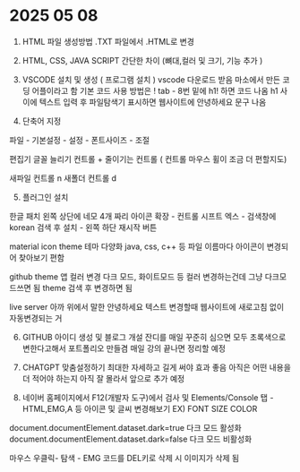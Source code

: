# 2025 05 08

1. HTML 파일 생성방법 .TXT 파일에서 .HTML로 변경

2. HTML, CSS, JAVA SCRIPT 간단한 차이 (뼈대,컬러 및 크기, 기능 추가 )

3. VSCODE 설치 및 생성 ( 프로그램 설치 )
vscode 다운로드 받음 마소에서 만든 코딩 어플이라고 함
기본 코드 사용 방법은 ! tab - 8번 <body> 밑에 h1! 하면 코드 나옴 h1 사이에 텍스트 입력 후
파일탐색기 표시하면 웹사이트에 안녕하세요 문구 나옴

4. 단축어 지정

파일 - 기본설정 - 설정 - 폰트사이즈 - 조절

편집기 글꼴 늘리기 컨트롤 + 줄이기는 컨트롤 
( 컨트롤 마우스 휠이 조금 더 편할지도)

새파일 컨트롤 n 새폴더 컨트롤 d



5. 플러그인 설치

한글 패치 
왼쪽 상단에 네모 4개 짜리 아이콘 확장 - 컨트롤 시프트 엑스 - 검색창에 korean 검색 후 설치 - 왼쪽 하단 재시작 버튼 

material icon theme  테마 다양화
java, css, c++ 등 파일 이름마다 아이콘이 변경되어 찾아보기 편함

​github theme 
앱 컬러 변경
다크 모드, 화이트모드 등 컬러 변경하는건데 그냥 다크모드쓰면 됨
​theme 검색 후 변경하면 됨

live server 
아까 위에서 말한 안녕하세요 텍스트 변경할때 웹사이트에 새로고침 없이 자동변경되는 거

   
6. GITHUB 아이디 생성 및 블로그 개설
잔디를 매일 꾸준히 심으면 모두 초록색으로 변한다고해서 포트폴리오 만들겸 매일 강의 끝나면 정리할 예정

   
8. CHATGPT 맞춤설정하기
   최대한 자세하고 길게 써야 효과 좋음 아직은 어떤 내용을 더 적어야 하는지 아직 잘 몰라서 앞으로 추가 예정

   
9. 네이버 홈페이지에서 F12(개발자 도구)에서 검사 및 Elements/Console 탭 - HTML,EMG,A 등 아이콘 및 글씨 변경해보기 EX) FONT SIZE COLOR

document.documentElement.dataset.dark=true 다크 모드 활성화
document.documentElement.dataset.dark=false 다크 모드 비활성화

마우스 우클릭- 탐색 - ​EMG 코드를 DEL키로 삭제 시  이미지가 삭제 됨


